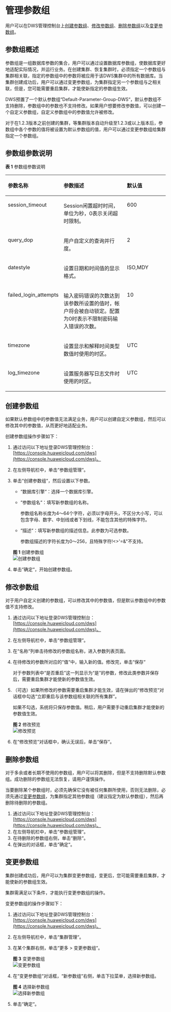 # 管理参数组<a name="dws_01_0126"></a>

用户可以在DWS管理控制台上[创建参数组](#section14261524455)、[修改参数组](#section1957519408206)、[删除参数组](#section988984052114)以及[变更参数组](#section2615131874812)。

## 参数组概述<a name="section1428213271147"></a>

参数组是一组数据库参数的集合，用户可以通过设置数据库参数组，使数据库更好地适配实际情况，并运行业务。在创建集群、恢复集群时，必须指定一个参数组与集群相关联，指定的参数组中的参数将被应用于该DWS集群中的所有数据库。当集群创建成功后，用户可以通过变更参数组，为集群指定另一个参数组与之相关联，但是，您可能需要重启集群，才能使新指定的参数组生效。

DWS预置了一个默认参数组“Default-Parameter-Group-DWS“，默认参数组不支持删除，参数组中的参数也不支持修改。如果用户想要修改参数值，可以创建一个自定义参数组，自定义参数组中的参数值允许被修改。

对于在1.2.3版本之前创建的集群，等集群版本自动升级至1.2.3或以上版本后，参数组中各个参数的值将被设置为默认参数组的值，用户可以通过变更参数组给集群指定一个参数组。

## 参数组参数说明<a name="section926416313488"></a>

**表 1**  参数组参数说明

<a name="table122717208620"></a>
<table><thead align="left"><tr id="row92716201567"><th class="cellrowborder" valign="top" width="23.762376237623762%" id="mcps1.2.4.1.1"><p id="p627820868"><a name="p627820868"></a><a name="p627820868"></a><strong id="b192968471772"><a name="b192968471772"></a><a name="b192968471772"></a>参数名称</strong></p>
</th>
<th class="cellrowborder" valign="top" width="47.524752475247524%" id="mcps1.2.4.1.2"><p id="p22722018611"><a name="p22722018611"></a><a name="p22722018611"></a><strong id="b6296747077"><a name="b6296747077"></a><a name="b6296747077"></a>参数描述</strong></p>
</th>
<th class="cellrowborder" valign="top" width="28.71287128712871%" id="mcps1.2.4.1.3"><p id="p162719204610"><a name="p162719204610"></a><a name="p162719204610"></a><strong id="b429614479717"><a name="b429614479717"></a><a name="b429614479717"></a>默认值</strong></p>
</th>
</tr>
</thead>
<tbody><tr id="row7273201611"><td class="cellrowborder" valign="top" width="23.762376237623762%" headers="mcps1.2.4.1.1 "><p id="p72792012610"><a name="p72792012610"></a><a name="p72792012610"></a>session_timeout</p>
</td>
<td class="cellrowborder" valign="top" width="47.524752475247524%" headers="mcps1.2.4.1.2 "><p id="p989412394507"><a name="p989412394507"></a><a name="p989412394507"></a>Session闲置超时时间，单位为秒，0表示关闭超时限制。</p>
</td>
<td class="cellrowborder" valign="top" width="28.71287128712871%" headers="mcps1.2.4.1.3 "><p id="p112719201461"><a name="p112719201461"></a><a name="p112719201461"></a>600</p>
</td>
</tr>
<tr id="row9271201464"><td class="cellrowborder" valign="top" width="23.762376237623762%" headers="mcps1.2.4.1.1 "><p id="p99367618710"><a name="p99367618710"></a><a name="p99367618710"></a>query_dop</p>
</td>
<td class="cellrowborder" valign="top" width="47.524752475247524%" headers="mcps1.2.4.1.2 "><p id="p952165575012"><a name="p952165575012"></a><a name="p952165575012"></a>用户自定义的查询并行度。</p>
</td>
<td class="cellrowborder" valign="top" width="28.71287128712871%" headers="mcps1.2.4.1.3 "><p id="p1327020962"><a name="p1327020962"></a><a name="p1327020962"></a>2</p>
</td>
</tr>
<tr id="row10271220063"><td class="cellrowborder" valign="top" width="23.762376237623762%" headers="mcps1.2.4.1.1 "><p id="p1527192012613"><a name="p1527192012613"></a><a name="p1527192012613"></a>datestyle</p>
</td>
<td class="cellrowborder" valign="top" width="47.524752475247524%" headers="mcps1.2.4.1.2 "><p id="p138941459514"><a name="p138941459514"></a><a name="p138941459514"></a>设置日期和时间值的显示格式。</p>
</td>
<td class="cellrowborder" valign="top" width="28.71287128712871%" headers="mcps1.2.4.1.3 "><p id="p02720201769"><a name="p02720201769"></a><a name="p02720201769"></a>ISO,MDY</p>
</td>
</tr>
<tr id="row6271820468"><td class="cellrowborder" valign="top" width="23.762376237623762%" headers="mcps1.2.4.1.1 "><p id="p172711201368"><a name="p172711201368"></a><a name="p172711201368"></a>failed_login_attempts</p>
</td>
<td class="cellrowborder" valign="top" width="47.524752475247524%" headers="mcps1.2.4.1.2 "><p id="p188041435115"><a name="p188041435115"></a><a name="p188041435115"></a>输入密码错误的次数达到该参数所设置的值时，帐户将会被自动锁定。配置为0时表示不限制密码输入错误的次数。</p>
</td>
<td class="cellrowborder" valign="top" width="28.71287128712871%" headers="mcps1.2.4.1.3 "><p id="p17272020463"><a name="p17272020463"></a><a name="p17272020463"></a>10</p>
</td>
</tr>
<tr id="row5271202614"><td class="cellrowborder" valign="top" width="23.762376237623762%" headers="mcps1.2.4.1.1 "><p id="p1061102513710"><a name="p1061102513710"></a><a name="p1061102513710"></a>timezone</p>
</td>
<td class="cellrowborder" valign="top" width="47.524752475247524%" headers="mcps1.2.4.1.2 "><p id="p144305236513"><a name="p144305236513"></a><a name="p144305236513"></a>设置显示和解释时间类型数值时使用的时区。</p>
</td>
<td class="cellrowborder" valign="top" width="28.71287128712871%" headers="mcps1.2.4.1.3 "><p id="p102710201963"><a name="p102710201963"></a><a name="p102710201963"></a>UTC</p>
</td>
</tr>
<tr id="row42710205610"><td class="cellrowborder" valign="top" width="23.762376237623762%" headers="mcps1.2.4.1.1 "><p id="p94694329715"><a name="p94694329715"></a><a name="p94694329715"></a>log_timezone</p>
</td>
<td class="cellrowborder" valign="top" width="47.524752475247524%" headers="mcps1.2.4.1.2 "><p id="p152718204614"><a name="p152718204614"></a><a name="p152718204614"></a>设置服务器写日志文件时使用的时区。</p>
</td>
<td class="cellrowborder" valign="top" width="28.71287128712871%" headers="mcps1.2.4.1.3 "><p id="p10271420269"><a name="p10271420269"></a><a name="p10271420269"></a>UTC</p>
</td>
</tr>
</tbody>
</table>

## 创建参数组<a name="section14261524455"></a>

如果默认参数组中的参数值无法满足业务，用户可以创建自定义参数组，然后可以修改其中的参数值，从而更好地适配业务。

创建参数组操作步骤如下：

1.  通过访问以下地址登录DWS管理控制台：[https://console.huaweicloud.com/dws](https://console.huaweicloud.com/dws)。
2.  在左侧导航栏中，单击“参数组管理“。
3.  单击“创建参数组“，然后设置以下参数。

    -   “数据库引擎“：选择一个数据库引擎。
    -   “参数组名“：填写新参数组的名称。

        参数组名称长度为4～64个字符，必须以字母开头，不区分大小写，可以包含字母、数字、中划线或者下划线，不能包含其他的特殊字符。

    -   “描述“：填写新参数组的描述信息。此参数为可选参数。

        参数组描述的字符长度为0～256，且特殊字符!<\>'=&"不支持。


    **图 1**  创建参数组<a name="fig99131131114"></a>  
    ![](figures/创建参数组.png "创建参数组")

4.  单击“确定“，开始创建参数组。

## 修改参数组<a name="section1957519408206"></a>

对于用户自定义创建的参数组，可以修改其中的参数值，但是默认参数组中的参数值不支持修改。

1.  通过访问以下地址登录DWS管理控制台：[https://console.huaweicloud.com/dws](https://console.huaweicloud.com/dws)。
2.  在左侧导航栏中，单击“参数组管理“。
3.  在“名称“列单击待修改的参数组名称，进入参数列表页面。
4.  在待修改的参数所对应的“值“中，输入新的值。修改完，单击“保存“

    对于参数列表中“是否重启”这一列显示为“是”的参数，修改此类参数并保存后，需要重启集群才能使新的参数值生效。

5.  （可选）如果所修改的参数需要重启集群才能生效，请在弹出的“修改预览“对话框中勾选“立即重启与该参数组相关联的所有集群”。

    如果不勾选，系统将只保存参数值。稍后，用户需要手动重启集群才能使新的参数值生效。

    **图 2**  修改预览<a name="fig88571339145012"></a>  
    ![](figures/修改预览.png "修改预览")

6.  在“修改预览“对话框中，确认无误后，单击“保存“。

## 删除参数组<a name="section988984052114"></a>

对于多余或者长期不使用的参数组，用户可以将其删除，但是不支持删除默认参数组。成功删除的参数组无法恢复，请用户谨慎操作。

当要删除某个参数组时，必须先确保它没有被任何集群所使用，否则无法删除，必须先通过[变更参数组](#section2615131874812)，为集群指定其他参数组（建议指定为默认参数组），然后再删除待删除的参数组。

1.  通过访问以下地址登录DWS管理控制台：[https://console.huaweicloud.com/dws](https://console.huaweicloud.com/dws)。
2.  在左侧导航栏中，单击“参数组管理“。
3.  在待删除的参数组右侧，单击“删除“。
4.  在弹出的对话框，单击“确定“。

## 变更参数组<a name="section2615131874812"></a>

集群创建成功后，用户可以为集群变更参数组，变更后，您可能需要重启集群，才能使新的参数组生效。

集群需满足以下条件，才能执行变更参数组的操作。

变更参数组的操作步骤如下：

1.  通过访问以下地址登录DWS管理控制台：[https://console.huaweicloud.com/dws](https://console.huaweicloud.com/dws)。
2.  在左侧导航栏中，单击“集群管理“。
3.  在某个集群右侧，单击“更多 \> 变更参数组“。

    **图 3**  变更参数组<a name="fig16969191417418"></a>  
    ![](figures/变更参数组.png "变更参数组")

4.  在“变更参数组“对话框，“新参数组“右侧，单击下拉菜单，选择新参数组。

    **图 4**  选择新参数组<a name="fig1337911333104"></a>  
    ![](figures/选择新参数组.png "选择新参数组")

5.  单击“确定“。

